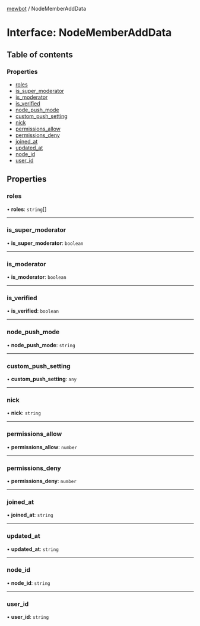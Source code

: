 [mewbot](../README.md) / NodeMemberAddData

# Interface: NodeMemberAddData

## Table of contents

### Properties

- [roles](NodeMemberAddData.md#roles)
- [is\_super\_moderator](NodeMemberAddData.md#is_super_moderator)
- [is\_moderator](NodeMemberAddData.md#is_moderator)
- [is\_verified](NodeMemberAddData.md#is_verified)
- [node\_push\_mode](NodeMemberAddData.md#node_push_mode)
- [custom\_push\_setting](NodeMemberAddData.md#custom_push_setting)
- [nick](NodeMemberAddData.md#nick)
- [permissions\_allow](NodeMemberAddData.md#permissions_allow)
- [permissions\_deny](NodeMemberAddData.md#permissions_deny)
- [joined\_at](NodeMemberAddData.md#joined_at)
- [updated\_at](NodeMemberAddData.md#updated_at)
- [node\_id](NodeMemberAddData.md#node_id)
- [user\_id](NodeMemberAddData.md#user_id)

## Properties

### roles

• **roles**: `string`[]

___

### is\_super\_moderator

• **is\_super\_moderator**: `boolean`

___

### is\_moderator

• **is\_moderator**: `boolean`

___

### is\_verified

• **is\_verified**: `boolean`

___

### node\_push\_mode

• **node\_push\_mode**: `string`

___

### custom\_push\_setting

• **custom\_push\_setting**: `any`

___

### nick

• **nick**: `string`

___

### permissions\_allow

• **permissions\_allow**: `number`

___

### permissions\_deny

• **permissions\_deny**: `number`

___

### joined\_at

• **joined\_at**: `string`

___

### updated\_at

• **updated\_at**: `string`

___

### node\_id

• **node\_id**: `string`

___

### user\_id

• **user\_id**: `string`
